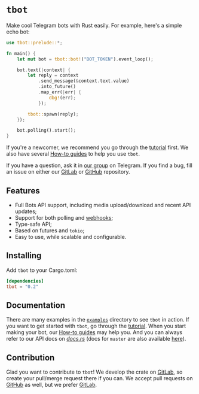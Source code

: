 # `tbot`

Make cool Telegram bots with Rust easily. For example, here's a simple echo bot:

```rust
use tbot::prelude::*;

fn main() {
    let mut bot = tbot::bot!("BOT_TOKEN").event_loop();

    bot.text(|context| {
        let reply = context
            .send_message(&context.text.value)
            .into_future()
            .map_err(|err| {
                dbg!(err);
            });

        tbot::spawn(reply);
    });

    bot.polling().start();
}
```

If you're a newcomer, we recommend you go through the [tutorial] first. We also
have several [How-to guides][how-to] to help you use `tbot`.

If you have a question, ask it in [our group] on Telegram. If you find a bug,
fill an issue on either our [GitLab] or [GitHub] repository.

## Features

- Full Bots API support, including media upload/download and recent API
  updates;
- Support for both polling and [webhooks];
- Type-safe API;
- Based on futures and `tokio`;
- Easy to use, while scalable and configurable.

## Installing

Add `tbot` to your Cargo.toml:

```toml
[dependencies]
tbot = "0.2"
```

## Documentation

There are many examples in the [`examples`] directory to see `tbot` in action.
If you want to get started with `tbot`, go through the [tutorial]. When you
start making your bot, our [How-to guides][how-to] may help you. And you can
always refer to our API docs on [*docs.rs*][api-docs] (docs for `master` are
also available [here][master-docs]).

## Contribution

Glad you want to contribute to `tbot`! We develop the crate on [GitLab], so
create your pull/merge request there if you can. We accept pull requests on
[GitHub] as well, but we prefer [GitLab].

[our group]: t.me/tbot_group
[webhooks]: https://gitlab.com/SnejUgal/tbot/wikis/How-to/How-to-use-webhooks
[tutorial]: https://gitlab.com/SnejUgal/tbot/wikis/Tutorial
[how-to]: https://gitlab.com/SnejUgal/tbot/wikis/How-to
[GitLab]: https://gitlab.com/SnejUgal/tbot
[GitHub]: https://github.com/SnejUgal/tbot
[`examples`]: ./examples/
[api-docs]: https://docs.rs/tbot
[master-docs]: https://snejugal.gitlab.io/tbot/tbot/index.html
